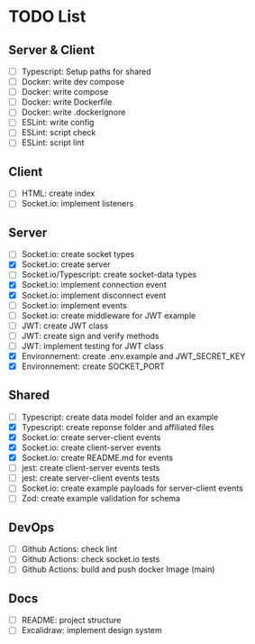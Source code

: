 # TODO List

## Server & Client

- [ ] Typescript: Setup paths for shared
- [ ] Docker: write dev compose
- [ ] Docker: write compose
- [ ] Docker: write Dockerfile
- [ ] Docker: write .dockerignore
- [ ] ESLint: write config
- [ ] ESLint: script check
- [ ] ESLint: script lint

## Client

- [ ] HTML: create index
- [ ] Socket.io: implement listeners

## Server

- [ ] Socket.io: create socket types
- [x] Socket.io: create server
- [ ] Socket.io/Typescript: create socket-data types
- [x] Socket.io: implement connection event
- [x] Socket.io: implement disconnect event
- [ ] Socket.io: implement events
- [ ] Socket.io: create middleware for JWT example
- [ ] JWT: create JWT class
- [ ] JWT: create sign and verify methods
- [ ] JWT: implement testing for JWT class
- [x] Environnement: create .env.example and JWT_SECRET_KEY
- [x] Environnement: create SOCKET_PORT

## Shared

- [ ] Typescript: create data model folder and an example
- [x] Typescript: create reponse folder and affiliated files
- [x] Socket.io: create server-client events
- [x] Socket.io: create client-server events
- [x] Socket.io: create README.md for events
- [ ] jest: create client-server events tests
- [ ] jest: create server-client events tests
- [ ] Socket.io: create example payloads for server-client events
- [ ] Zod: create example validation for schema

## DevOps

- [ ] Github Actions: check lint
- [ ] Github Actions: check socket.io tests
- [ ] Github Actions: build and push docker Image (main)

## Docs

- [ ] README: project structure
- [ ] Excalidraw: implement design system
